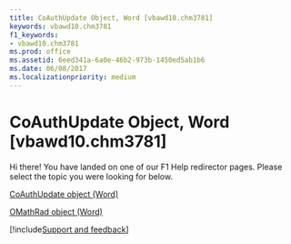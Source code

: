 ```yaml
---
title: CoAuthUpdate Object, Word [vbawd10.chm3781]
keywords: vbawd10.chm3781
f1_keywords:
- vbawd10.chm3781
ms.prod: office
ms.assetid: 6eed341a-6a0e-46b2-973b-1450ed5ab1b6
ms.date: 06/08/2017
ms.localizationpriority: medium
---
```



# CoAuthUpdate Object, Word [vbawd10.chm3781]

Hi there! You have landed on one of our F1 Help redirector pages. Please select the topic you were looking for below.

[CoAuthUpdate object (Word)](https://msdn.microsoft.com/library/c00e5029-2e4b-97c0-33d3-86fdc53df535%28Office.15%29.aspx)

[OMathRad object (Word)](https://msdn.microsoft.com/library/2179cda9-b1dc-9593-c4f9-99496081e191%28Office.15%29.aspx)

[!include[Support and feedback](~/includes/feedback-boilerplate.md)]